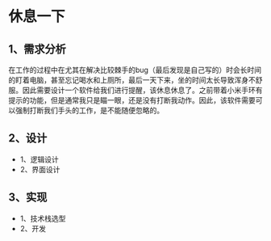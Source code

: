 # 休息一下

## 1、需求分析
在工作的过程中在尤其在解决比较棘手的bug（最后发现是自己写的）时会长时间的盯着电脑，甚至忘记喝水和上厕所，最后一天下来，坐的时间太长导致浑身不舒服。因此需要设计一个软件给我们进行提醒，该休息休息了。之前带着小米手环有提示的功能，但是通常我只是瞄一眼，还是没有打断我动作。因此，该软件需要可以强制打断我们手头的工作，是不能随便忽略的。
## 2、设计
- 1、逻辑设计
- 2、界面设计
## 3、实现
- 1、技术栈选型
- 2、开发
